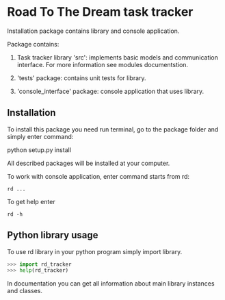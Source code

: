 # Road To The Dream task tracker

Installation package contains library and console application.

Package contains:

1.  Task tracker library 'src': implements basic models and communication interface. For more information see modules documentstion.

2.  'tests' package: contains unit tests for library.

3.  'console_interface' package: console application that uses library.


## Installation

To install this package you need run terminal, go to the package folder and simply enter command:

python setup.py install

All described packages will be installed at your computer.

To work with console application, enter command starts from rd:

```
rd ...
```

To get help enter

```
rd -h
```

## Python library usage

To use rd library in your python program simply import library.

```python
>>> import rd_tracker
>>> help(rd_tracker)
```

In documentation you can get all information about main library instances and classes.